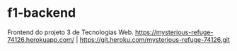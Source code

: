 # f1-backend
Frontend do projeto 3 de Tecnologias Web.
https://mysterious-refuge-74126.herokuapp.com/ | https://git.heroku.com/mysterious-refuge-74126.git
